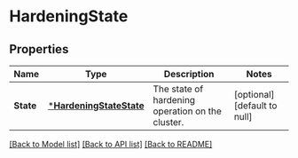 # HardeningState

## Properties
Name | Type | Description | Notes
------------ | ------------- | ------------- | -------------
**State** | [***HardeningStateState**](HardeningStateState.md) | The state of hardening operation on the cluster. | [optional] [default to null]

[[Back to Model list]](../README.md#documentation-for-models) [[Back to API list]](../README.md#documentation-for-api-endpoints) [[Back to README]](../README.md)


